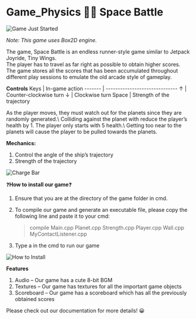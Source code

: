 # Game_Physics 🌌🚀 Space Battle

![Game Just Started](https://github.com/mich0292/Game_Physics/blob/51ac23eb160a2f651e0c7878f30723fcdfc2871e/Screenshots/Starting%20Game.png)

*Note: This game uses Box2D engine.*

The game, Space Battle is an endless runner-style game similar to Jetpack Joyride, Tiny Wings.\
The player has to travel as far right as possible to obtain higher scores.\
The game stores all the scores that has been accumulated throughout different play sessions to emulate the old arcade style of gameplay.

**Controls**
  Keys	|   In-game action
------- | ------------------------------
   ↑	|   Counter-clockwise turn
   ↓	|   Clockwise turn
  Space |	Strength of the trajectory

As the player moves, they must watch out for the planets since they are randomly generated.\ 
Colliding against the planet with reduce the player’s health by 1. The player only starts with 5 health.\ 
Getting too near to the planets will cause the player to be pulled towards the planets.

**Mechanics:**
1.  Control the angle of the ship’s trajectory
2.  Strength of the trajectory

![Charge Bar](https://github.com/mich0292/Game_Physics/blob/51ac23eb160a2f651e0c7878f30723fcdfc2871e/Screenshots/Mechanics%20-%20Charging%20Bar.png)

❓**How to install our game**❓
1.	Ensure that you are at the directory of the game folder in cmd. 
	
2.	To compile our game and generate an executable file, please copy the following line and paste it to your cmd:
    > compile Main.cpp Planet.cpp Strength.cpp Player.cpp Wall.cpp MyContactListener.cpp

3.	Type a in the cmd to run our game

![How to Install](https://github.com/mich0292/Game_Physics/blob/d3a4ca847372713c0c5966ee6d178bff7fcfcb6f/Screenshots/How%20to%20Install.png)

**Features**
1.	Audio – Our game has a cute 8-bit BGM 
2.	Textures – Our game has textures for all the important game objects
3.	Scoreboard – Our game has a scoreboard which has all the previously obtained scores


Please check out our documentation for more details! 😀
